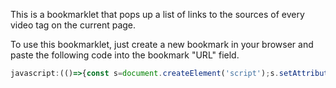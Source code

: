 This is a bookmarklet that pops up a list of links to the sources of every video tag on the current page.

To use this bookmarklet, just create a new bookmark in your browser and paste the following code into the bookmark "URL" field.
```js
javascript:(()=>{const s=document.createElement('script');s.setAttribute('src','https://rodmcnew.github.io/video-tag-source-finder/index.js');document.body.appendChild(s);})()
```
